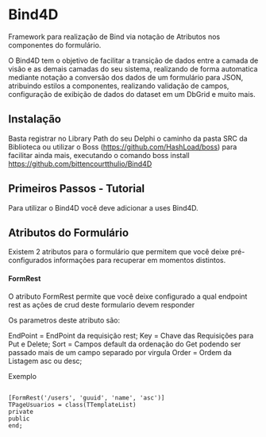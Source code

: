 # Bind4D
Framework para realização de Bind via notação de Atributos nos componentes do formulário.

O Bind4D tem o objetivo de facilitar a transição de dados entre a camada de visão e as demais camadas do seu sistema, realizando de forma automatica mediante notação a conversão dos dados de um formulário para JSON, atribuindo estilos a componentes, realizando validação de campos, configuração de exibição de dados do dataset em um DbGrid e muito mais.

## Instalação

Basta registrar no Library Path do seu Delphi o caminho da pasta SRC da Biblioteca ou utilizar o Boss (https://github.com/HashLoad/boss) para facilitar ainda mais, executando o comando boss install https://github.com/bittencourtthulio/Bind4D

## Primeiros Passos - Tutorial

Para utilizar o Bind4D você deve adicionar a uses Bind4D.

## Atributos do Formulário

Existem 2 atributos para o formulário que permitem que você deixe pré-configurados informações para recuperar em momentos distintos.

#### FormRest

O atributo FormRest permite que você deixe configurado a qual endpoint rest as ações de crud deste formulario devem responder

Os parametros deste atributo são:

EndPoint = EndPoint da requisição rest;
Key = Chave das Requisições para Put e Delete;
Sort = Campos default da ordenação do Get podendo ser passado mais de um campo separado por virgula
Order = Ordem da Listagem asc ou desc;

Exemplo

```delphi

[FormRest('/users', 'guuid', 'name', 'asc')]
TPageUsuarios = class(TTemplateList)
private
public
end;



